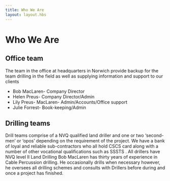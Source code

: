 ```yaml
---
title: Who We Are
layout: layout.hbs
---
```

# Who We Are

## Office team
The team in the office at headquarters in Norwich provide backup for the team drilling in the field as well as supplying information and support to our clients

- Bob MacLaren- Company Director
- Helen Preus- Company Director/Admin
- Lily Preus- MacLaren- Admin/Accounts/Office support
- Julie Forrest- Book-keeping/Admin

## Drilling teams

Drill teams comprise of a NVQ qualified land driller and one or two ‘second-men’ or ‘opos’ depending on the requirement of the project.
We have a bank of loyal and reliable sub-contractors who all hold CSCS card along with a number of other vocational qualifications such as SSSTS . All drillers have NVQ level II Land Drilling
Bob MacLaren has thirty years of experience in Cable Percussion drilling. He occasionally drills when necessary however, he oversees all drilling schemes and consults with Drillers before during and once a project has finished.
